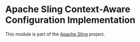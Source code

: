 # Apache Sling Context-Aware Configuration Implementation

This module is part of the [Apache Sling](https://sling.apache.org) project.
